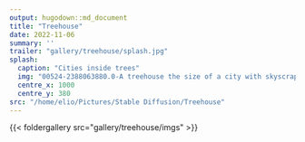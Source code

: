 ```yaml
---
output: hugodown::md_document
title: "Treehouse"
date: 2022-11-06
summary: ''
trailer: "gallery/treehouse/splash.jpg"
splash:
  caption: "Cities inside trees"
  img: "00524-2388063880.0-A treehouse the size of a city with skyscrapers in a dense forest with flowers surrounded by gigantic birds on a cloudy day, ver.jpg"
  centre_x: 1000
  centre_y: 380
src: "/home/elio/Pictures/Stable Diffusion/Treehouse"
---
```



{{< foldergallery src="gallery/treehouse/imgs" >}}

